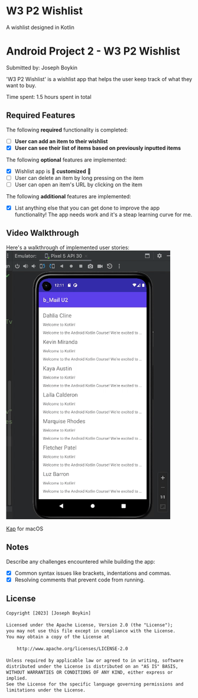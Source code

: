 # W3 P2 Wishlist
A wishlist designed in Kotlin
# Android Project 2 - W3 P2 Wishlist

Submitted by: Joseph Boykin

'W3 P2 Wishlist' is a wishlist app that helps the user keep track of what they want to buy.

Time spent: 1.5 hours spent in total

## Required Features

The following **required** functionality is completed:

- [ ] **User can add an item to their wishlist**
- [x] **User can see their list of items based on previously inputted items**

The following **optional** features are implemented:

- [x] Wishlist app is 🎨 **customized** 🎨
- [ ] User can delete an item by long pressing on the item
- [ ] User can open an item's URL by clicking on the item

The following **additional** features are implemented:

* [x] List anything else that you can get done to improve the app functionality!
The app needs work and it's a steap learning curve for me.

## Video Walkthrough
Here's a walkthrough of implemented user stories:
<img src= https://github.com/joeboykin/W3-U2-B_Mail/blob/96187f4a86eb25e86d479749aecd8720e6ac7c98/B_Mail%20U2.gif title='B_Mail Video Walkthrough' width='' alt='Video Walkthrough' />

<!-- Replace this with whatever GIF tool you used! -->
[Kap](https://getkap.co/) for macOS

## Notes
Describe any challenges encountered while building the app:
- [x] Common syntax issues like brackets, indentations and commas.
- [x] Resolving comments that prevent code from running.

## License

    Copyright [2023] [Joseph Boykin]

    Licensed under the Apache License, Version 2.0 (the "License");
    you may not use this file except in compliance with the License.
    You may obtain a copy of the License at

        http://www.apache.org/licenses/LICENSE-2.0

    Unless required by applicable law or agreed to in writing, software
    distributed under the License is distributed on an "AS IS" BASIS,
    WITHOUT WARRANTIES OR CONDITIONS OF ANY KIND, either express or implied.
    See the License for the specific language governing permissions and
    limitations under the License.
